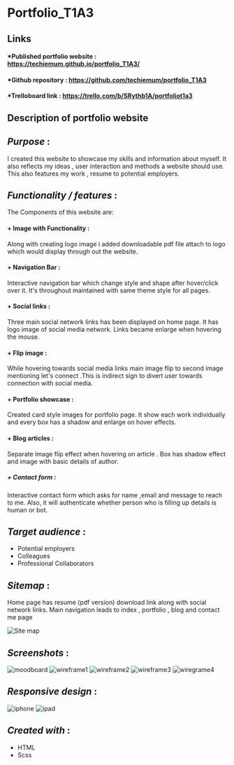 # Portfolio_T1A3

## Links

#### *Published portfolio website : https://techiemum.github.io/portfolio_T1A3/
#### *Github repository : https://github.com/techiemum/portfolio_T1A3
#### *Trelloboard link : https://trello.com/b/SRythb1A/portfoliot1a3


## Description of portfolio website

## *Purpose* :

I created this website to showcase my skills and information about myself.
It also reflects my ideas , user interaction and methods a website should use.
This also features my work , resume to potential employers.

## *Functionality / features* :

The Components of this website are:

#### + Image with Functionality : 

Along with creating logo image i added downloadable pdf file attach to
logo which would display through out the website.

#### + Navigation Bar :

Interactive navigation bar which change style and shape after hover/click
over it. It's throughout maintained with same theme style for all pages.

#### + Social links :

Three main social network links has been displayed on home page. It has logo
image of social media network. Links became enlarge when hovering the mouse.

#### + Flip image :

While hovering towards social media links main image flip to second image
mentioning let's connect .This is indirect sign to divert user towards connection
with social media.

#### + Portfolio showcase :

Created card style images for portfolio page. It show each work individually
and every box has a shadow and enlarge on hover effects.

#### + Blog articles :

Separate image flip effect when hovering on article . Box has shadow effect and image with
basic details of author. 

##### + Contact form :

Interactive contact form which asks for name ,email and message to reach to me.
Also, it will authenticate whether person who is filling up details is human or bot.


## *Target audience* :

* Potential employers
* Colleagues
* Professional Collaborators


## *Sitemap* :

Home page has resume (pdf version) download link along with social network links.
Main navigation leads to index , portfolio , blog and contact me page


![Site map](sitemap.png)


## *Screenshots* :

![moodboard](wireframemoodboard/moodboard.png)
![wireframe1](wireframemoodboard/homepage.png)
![wireframe2](wireframemoodboard/portfoliopage.png)
![wireframe3](wireframemoodboard/blogpage.png)
![wiregrame4](wireframemoodboard/contactpage.png)

## *Responsive design* :

![iphone](webscreeshot/homepageiphoneland.png)
![ipad](webscreeshot/ipadhomepage_ipadair2_silver_portrait.png)






## *Created with* :

* HTML 
* Scss 






